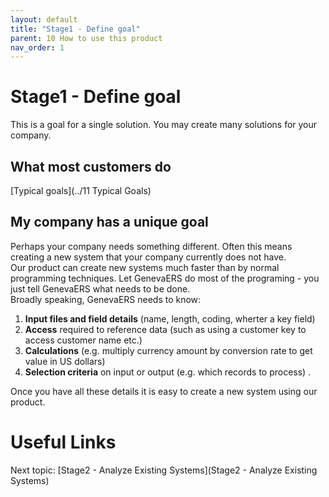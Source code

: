 ```yaml
---
layout: default
title: "Stage1 - Define goal"
parent: 10 How to use this product
nav_order: 1
---
```


# Stage1 - Define goal
This is a goal for a single solution.  You may create many solutions for your company.

## What most customers do
[Typical goals](../11 Typical Goals)


## My company has a unique goal
Perhaps your company needs something different.  Often this means creating a new system that your company currently does not have.  
Our product can create new systems much faster than by normal programming techniques.  Let GenevaERS do most of the programing - you just tell GenevaERS what needs to be done.  
Broadly speaking, GenevaERS needs to know:  
1.  **Input files and field details** (name, length, coding, wherter a key field)
2.  **Access** required to reference data (such as using a customer key to access customer name etc.)  
3.  **Calculations** (e.g. multiply currency amount by conversion rate to get value in US dollars)
4.  **Selection criteria** on input or output (e.g. which records to process) .  
  
Once you have all these details it is easy to create a new system using our product.  

# Useful Links
Next topic: [Stage2 - Analyze Existing Systems](Stage2 - Analyze Existing Systems)  



